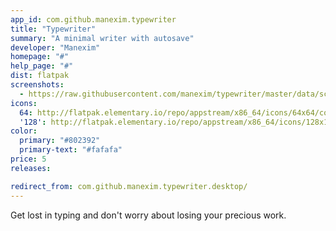 ```yaml
---
app_id: com.github.manexim.typewriter
title: "Typewriter"
summary: "A minimal writer with autosave"
developer: "Manexim"
homepage: "#"
help_page: "#"
dist: flatpak
screenshots:
  - https://raw.githubusercontent.com/manexim/typewriter/master/data/screenshots/000.png
icons:
  64: http://flatpak.elementary.io/repo/appstream/x86_64/icons/64x64/com.github.manexim.typewriter.png
  '128': http://flatpak.elementary.io/repo/appstream/x86_64/icons/128x128/com.github.manexim.typewriter.png
color:
  primary: "#802392"
  primary-text: "#fafafa"
price: 5
releases:

redirect_from: com.github.manexim.typewriter.desktop/
---
```


<p>Get lost in typing and don't worry about losing your precious work.</p>